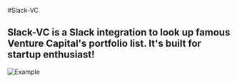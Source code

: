 #Slack-VC
## Slack-VC is a Slack integration to look up famous Venture Capital's portfolio list. It's built for startup enthusiast!
![Example](http://g.recordit.co/VjMbZJevur.gif)
